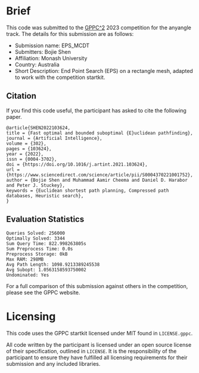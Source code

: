 # Brief

This code was submitted to the [GPPC^2](https://gppc.search-conference.org/) 2023 competition for the anyangle track.
The details for this submission are as follows:
- Submission name: EPS_MCDT
- Submitters: Bojie Shen
- Affiliation: Monash University
- Country: Australia
- Short Description: End Point Search (EPS) on a rectangle mesh, adapted to work with the competition startkit.

## Citation

If you find this code useful, the participant has asked to cite the following paper.

	@article{SHEN2022103624,
	title = {Fast optimal and bounded suboptimal {E}uclidean pathfinding},
	journal = {Artificial Intelligence},
	volume = {302},
	pages = {103624},
	year = {2022},
	issn = {0004-3702},
	doi = {https://doi.org/10.1016/j.artint.2021.103624},
	url = {https://www.sciencedirect.com/science/article/pii/S0004370221001752},
	author = {Bojie Shen and Muhammad Aamir Cheema and Daniel D. Harabor and Peter J. Stuckey},
	keywords = {Euclidean shortest path planning, Compressed path databases, Heuristic search},
	}

## Evaluation Statistics

	Queries Solved: 256000
	Optimally Solved: 3344
	Sum Query Time: 822.998263805s
	Sum Preprocess Time: 0.0s
	Preprocess Storage: 0kB
	Max RAM: 298MB
	Avg Path Length: 1098.9213389245538
	Avg Subopt: 1.0563158593750002
	Undominated: Yes

For a full comparison of this submission against others in the competition, please see the GPPC website.

# Licensing

This code uses the GPPC startkit licensed under MIT found in `LICENSE.gppc`.

All code written by the participant is licensed under an open source license of their specification, outlined in `LICENSE`.
It is the responsibility of the participant to ensure they have fulfilled all licensing requirements for their submission and any included libraries.
